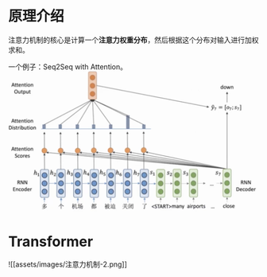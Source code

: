 # 原理介绍

注意力机制的核心是计算一个**注意力权重分布**，然后根据这个分布对输入进行加权求和。

一个例子：Seq2Seq with Attention。
![](assets/images/注意力机制-1.png)

# Transformer

![[assets/images/注意力机制-2.png]]
